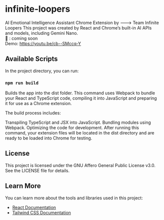 # infinite-loopers

AI Emotional Intelligence Assistant Chrome Extension by ---> Team Infinite Loopers
This project was created by React and Chrome’s built-in AI APIs and models, including Gemini Nano. \
🔗 : coming soon \
Demo: https://youtu.be/cb--SMccq-Y

## Available Scripts

In the project directory, you can run:

### `npm run build`

Builds the app into the dist folder.
This command uses Webpack to bundle your React and TypeScript code, compiling it into JavaScript and preparing it for use as a Chrome extension.

The build process includes:

Transpiling TypeScript and JSX into JavaScript.
Bundling modules using Webpack.
Optimizing the code for development.
After running this command, your extension files will be located in the dist directory and are ready to be loaded into Chrome for testing.

## License

This project is licensed under the GNU Affero General Public License v3.0. See the LICENSE file for details.

## Learn More

You can learn more about the tools and libraries used in this project:

- [React Documentation](https://reactjs.org/)
- [Tailwind CSS Documentation](https://tailwindcss.com/docs)
